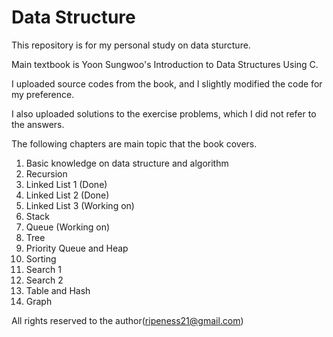 # Data Structure

This repository is for my personal study on data sturcture.

Main textbook is Yoon Sungwoo's Introduction to Data Structures Using C.

I uploaded source codes from the book, and I slightly modified the code for my preference.

I also uploaded solutions to the exercise problems, which I did not refer to the answers.

The following chapters are main topic that the book covers.

1. Basic knowledge on data structure and algorithm
2. Recursion
3. Linked List 1 (Done)
4. Linked List 2 (Done)
5. Linked List 3 (Working on)
6. Stack
7. Queue (Working on)
8. Tree
9. Priority Queue and Heap
10. Sorting
11. Search 1
12. Search 2
13. Table and Hash
14. Graph

All rights reserved to the author(ripeness21@gmail.com)
